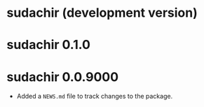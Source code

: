 # sudachir (development version)

# sudachir 0.1.0

# sudachir 0.0.9000

* Added a `NEWS.md` file to track changes to the package.
